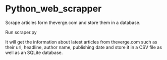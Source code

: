 # Python_web_scrapper
Scrape articles form theverge.com and store them in a database.

Run scraper.py 

It will get the information about latest articles from theverge.com such as their url, headline, author name, publishing date and store it in a CSV file as well as an SQLite database.
